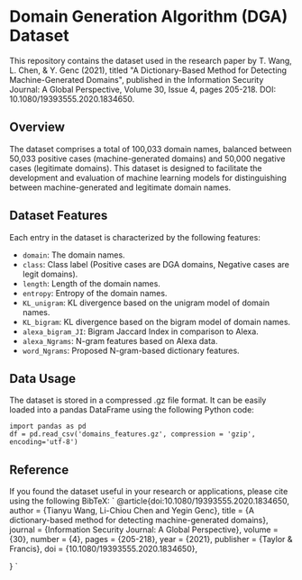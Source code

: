 # Domain Generation Algorithm (DGA) Dataset
This repository contains the dataset used in the research paper by T. Wang, L. Chen, & Y. Genc (2021), titled "A Dictionary-Based Method for Detecting Machine-Generated Domains", published in the Information Security Journal: A Global Perspective, Volume 30, Issue 4, pages 205-218. DOI: 10.1080/19393555.2020.1834650.

## Overview
The dataset comprises a total of 100,033 domain names, balanced between 50,033 positive cases (machine-generated domains) and 50,000 negative cases (legitimate domains). This dataset is designed to facilitate the development and evaluation of machine learning models for distinguishing between machine-generated and legitimate domain names.

## Dataset Features
Each entry in the dataset is characterized by the following features:
- `domain`: The domain names.
- `class`: Class label (Positive cases are DGA domains, Negative cases are legit domains).
- `length`: Length of the domain names.
- `entropy`: Entropy of the domain names.
- `KL_unigram`: KL divergence based on the unigram model of domain names.
- `KL_bigram`: KL divergence based on the bigram model of domain names.
- `alexa_bigram_JI`: Bigram Jaccard Index in comparison to Alexa.
- `alexa_Ngrams`: N-gram features based on Alexa data.
- `word_Ngrams`: Proposed N-gram-based dictionary features.


## Data Usage
The dataset is stored in a compressed .gz file format. It can be easily loaded into a pandas DataFrame using the following Python code:
```
import pandas as pd
df = pd.read_csv('domains_features.gz', compression = 'gzip', encoding='utf-8')
```

## Reference
If you found the dataset useful in your research or applications, please cite using the following BibTeX:
`
@article{doi:10.1080/19393555.2020.1834650,
author = {Tianyu Wang, Li-Chiou Chen and Yegin Genc},
title = {A dictionary-based method for detecting machine-generated domains},
journal = {Information Security Journal: A Global Perspective},
volume = {30},
number = {4},
pages = {205-218},
year = {2021},
publisher = {Taylor & Francis},
doi = {10.1080/19393555.2020.1834650},

}
`
